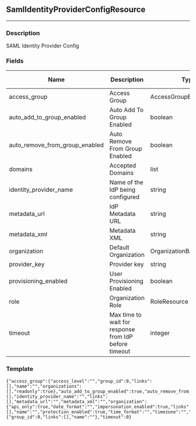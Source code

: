 ## SamlIdentityProviderConfigResource
---
### Description
SAML Identity Provider Config
### Fields
| Name | Description | Type | Allowed Values | Required |
| ---- | ----------- | ---- | -------------- | -------- |
| access_group | Access Group | AccessGroupBaseResource |  | false |
| auto_add_to_group_enabled | Auto Add To Group Enabled | boolean |  | false |
| auto_remove_from_group_enabled | Auto Remove From Group Enabled | boolean |  | false |
| domains | Accepted Domains | list |  | false |
| identity_provider_name | Name of the IdP being configured | string |  | true |
| metadata_url | IdP Metadata URL | string |  | false |
| metadata_xml | Metadata XML | string |  | false |
| organization | Default Organization | OrganizationBaseResource |  | false |
| provider_key | Provider key | string |  | false |
| provisioning_enabled | User Provisioning Enabled | boolean |  | false |
| role | Organization Role | RoleResource |  | false |
| timeout | Max time to wait for response from IdP before timeout | integer |  | false |
### Template
```
{"access_group":{"access_level":"","group_id":0,"links":[],"name":"","organizations":[],"readonly":true},"auto_add_to_group_enabled":true,"auto_remove_from_group_enabled":true,"domains":[],"identity_provider_name":"","links":[],"metadata_url":"","metadata_xml":"","organization":{"api_only":true,"date_format":"","impersonation_enabled":true,"links":[],"name":"","protection_enabled":true,"time_format":"","timezone":"","user_access":true,"organization_uuid":""},"provider_key":"","provisioning_enabled":true,"role":{"group_id":0,"links":[],"name":""},"timeout":0}
```

